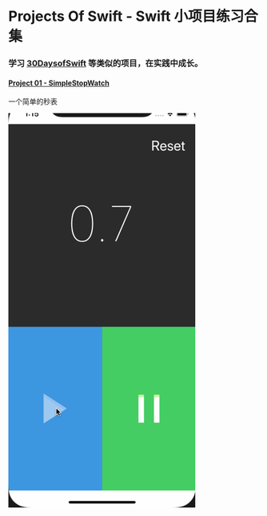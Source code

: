 # Projects Of Swift - Swift 小项目练习合集

### 学习 [30DaysofSwift](https://github.com/allenwong/30DaysofSwift) 等类似的项目，在实践中成长。

#### [Project 01 - SimpleStopWatch](https://github.com/BlessNeo/Swift-Guide/tree/master/ProjectsOfSwift/Project%2001%20-%20SimpleStopWatch/SimpleStopWatch) 

一个简单的秒表

![](https://github.com/BlessNeo/Swift-Guide/blob/master/ProjectsOfSwift/Project%2001%20-%20SimpleStopWatch/Project%2001%20-%20SimpleStopWatch.gif)


